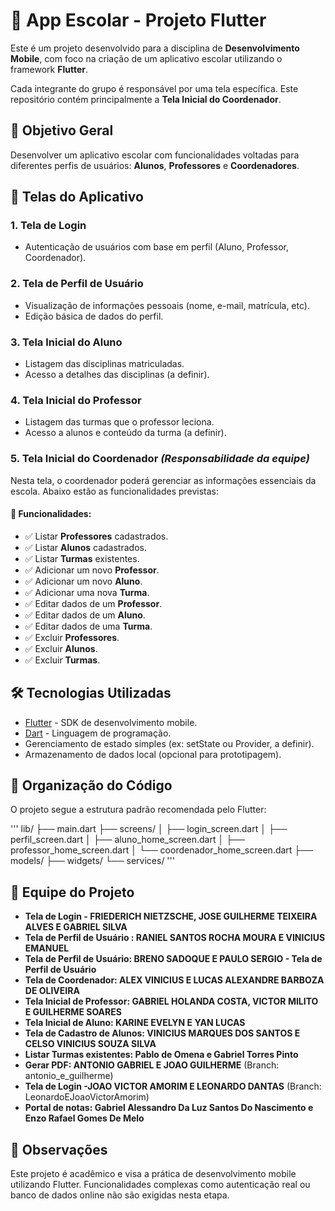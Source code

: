 # 📱 App Escolar - Projeto Flutter

Este é um projeto desenvolvido para a disciplina de **Desenvolvimento Mobile**, com foco na criação de um aplicativo escolar utilizando o framework **Flutter**.

Cada integrante do grupo é responsável por uma tela específica. Este repositório contém principalmente a **Tela Inicial do Coordenador**.

## 🚀 Objetivo Geral

Desenvolver um aplicativo escolar com funcionalidades voltadas para diferentes perfis de usuários: **Alunos**, **Professores** e **Coordenadores**.

## 🧩 Telas do Aplicativo

### 1. Tela de Login

- Autenticação de usuários com base em perfil (Aluno, Professor, Coordenador).

### 2. Tela de Perfil de Usuário

- Visualização de informações pessoais (nome, e-mail, matrícula, etc).
- Edição básica de dados do perfil.

### 3. Tela Inicial do Aluno

- Listagem das disciplinas matriculadas.
- Acesso a detalhes das disciplinas (a definir).

### 4. Tela Inicial do Professor

- Listagem das turmas que o professor leciona.
- Acesso a alunos e conteúdo da turma (a definir).

### 5. Tela Inicial do Coordenador _(Responsabilidade da equipe)_

Nesta tela, o coordenador poderá gerenciar as informações essenciais da escola. Abaixo estão as funcionalidades previstas:

#### 📌 Funcionalidades:

- ✅ Listar **Professores** cadastrados.
- ✅ Listar **Alunos** cadastrados.
- ✅ Listar **Turmas** existentes.
- ✅ Adicionar um novo **Professor**.
- ✅ Adicionar um novo **Aluno**.
- ✅ Adicionar uma nova **Turma**.
- ✅ Editar dados de um **Professor**.
- ✅ Editar dados de um **Aluno**.
- ✅ Editar dados de uma **Turma**.
- ✅ Excluir **Professores**.
- ✅ Excluir **Alunos**.
- ✅ Excluir **Turmas**.

## 🛠 Tecnologias Utilizadas

- [Flutter](https://flutter.dev/) - SDK de desenvolvimento mobile.
- [Dart](https://dart.dev/) - Linguagem de programação.
- Gerenciamento de estado simples (ex: setState ou Provider, a definir).
- Armazenamento de dados local (opcional para prototipagem).

## 🔖 Organização do Código

O projeto segue a estrutura padrão recomendada pelo Flutter:

'''
lib/
├── main.dart
├── screens/
│ ├── login_screen.dart
│ ├── perfil_screen.dart
│ ├── aluno_home_screen.dart
│ ├── professor_home_screen.dart
│ └── coordenador_home_screen.dart
├── models/
├── widgets/
└── services/
'''

## 👥 Equipe do Projeto

- **Tela de Login - FRIEDERICH NIETZSCHE, JOSE GUILHERME TEIXEIRA ALVES E GABRIEL SILVA**
- **Tela de Perfil de Usuário : RANIEL SANTOS ROCHA MOURA E VINICIUS EMANUEL**
- **Tela de Perfil de Usuário: BRENO SADOQUE E PAULO SERGIO - Tela de Perfil de Usuário**
- **Tela de Coordenador: ALEX VINICIUS E LUCAS ALEXANDRE BARBOZA DE OLIVEIRA**
- **Tela Inicial de Professor: GABRIEL HOLANDA COSTA, VICTOR MILITO E GUILHERME SOARES**
- **Tela Inicial de Aluno: KARINE EVELYN E YAN LUCAS**
- **Tela de Cadastro de Alunos: VINICIUS MARQUES DOS SANTOS E CELSO VINICIUS SOUZA SILVA**
- **Listar **Turmas** existentes: Pablo de Omena e Gabriel Torres Pinto**
- **Gerar PDF: ANTONIO GABRIEL E JOAO GUILHERME** (Branch: antonio_e_guilherme)
- **Tela de Login -JOAO VICTOR AMORIM E LEONARDO DANTAS** (Branch: LeonardoEJoaoVictorAmorim)
- **Portal de notas: Gabriel Alessandro Da Luz Santos Do Nascimento e Enzo Rafael Gomes De Melo**

## 📌 Observações

Este projeto é acadêmico e visa a prática de desenvolvimento mobile utilizando Flutter. Funcionalidades complexas como autenticação real ou banco de dados online não são exigidas nesta etapa.

